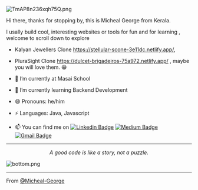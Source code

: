 ![TmAP8n236xqh75Q.png](https://i.loli.net/2020/07/13/OiwrC2KRZNPA9cJ.png)
<!-- You can edit this image in paint and host the image on https://sm.ms/ -->

Hi there, thanks for stopping by, this is Micheal George from Kerala.

I usally build cool, interesting websites or tools for fun and for learning , welcome to scroll down to explore
  - Kalyan Jewellers Clone https://stellular-scone-3e11dc.netlify.app/,
  - PluraSight Clone https://dulcet-brigadeiros-75a972.netlify.app/
, maybe you will love them. 😁

- 🔭 I’m currently  at Masai School
- 🌱 I’m currently learning Backend Development
- 😄 Pronouns: he/him
-  ⚡ Languages: Java, Javascript
- 📫 You can find me on 
 [![Linkedin Badge](https://img.shields.io/badge/-MichealGeorge-blue?style=flat-square&logo=Linkedin&logoColor=white&link=https://www.linkedin.com/in/micheal-george/)](https://www.linkedin.com/in/micheal-george-3b2b9122b/) [![Medium Badge](https://img.shields.io/badge/-@michealgeorge-03a57a?style=flat-square&labelColor=000000&logo=Medium&link=https://medium.com/@michealgeorge432)](https://medium.com/@michealgeorge432)
[![Gmail Badge](https://img.shields.io/badge/-michealgeorge432@gmail-c14438?style=flat-square&logo=Gmail&logoColor=white&link=mailto:michealgeorge432@gmail.com)](mailto:michealgeorge432@gmail.com)
 
---

<p align="center">
  <i>A good code is like a story, not a puzzle.</i><br/>

</p>

![bottom.png](https://i.loli.net/2020/07/12/b3grZD6LFseGuUP.png)

---
 From [@Micheal-George](https://github.com/Micheal-George)
